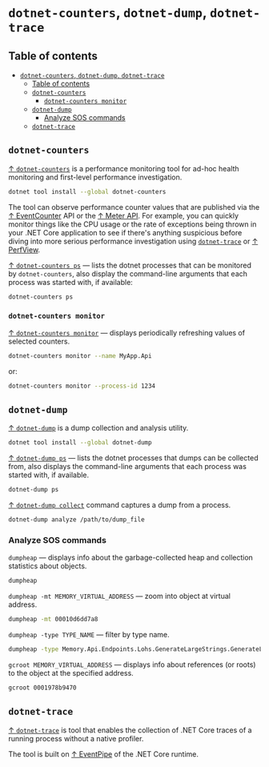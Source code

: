 # `dotnet-counters`, `dotnet-dump`, `dotnet-trace`

## Table of contents

- [`dotnet-counters`, `dotnet-dump`, `dotnet-trace`](#dotnet-counters-dotnet-dump-dotnet-trace)
  - [Table of contents](#table-of-contents)
  - [`dotnet-counters`](#dotnet-counters)
    - [`dotnet-counters monitor`](#dotnet-counters-monitor)
  - [`dotnet-dump`](#dotnet-dump)
    - [Analyze SOS commands](#analyze-sos-commands)
  - [`dotnet-trace`](#dotnet-trace)

## `dotnet-counters`

[↑ `dotnet-counters`](https://learn.microsoft.com/en-us/dotnet/core/diagnostics/dotnet-counters) is a performance monitoring tool for ad-hoc health monitoring and first-level performance investigation.

```bash
dotnet tool install --global dotnet-counters
```

The tool can observe performance counter values that are published via the [↑ EventCounter](https://learn.microsoft.com/en-us/dotnet/api/system.diagnostics.tracing.eventcounter) API or the [↑ Meter API](https://learn.microsoft.com/en-us/dotnet/api/system.diagnostics.metrics.meter). For example, you can quickly monitor things like the CPU usage or the rate of exceptions being thrown in your .NET Core application to see if there's anything suspicious before diving into more serious performance investigation using [`dotnet-trace`](#dotnet-trace) or [↑ PerfView](https://habr.com/ru/companies/skbkontur/articles/723010/).

[↑ `dotnet-counters ps`](https://learn.microsoft.com/en-us/dotnet/core/diagnostics/dotnet-counters#dotnet-counters-ps) — lists the dotnet processes that can be monitored by `dotnet-counters`, also display the command-line arguments that each process was started with, if available:

```bash
dotnet-counters ps
```

### `dotnet-counters monitor`

[↑ `dotnet-counters monitor`](https://learn.microsoft.com/en-us/dotnet/core/diagnostics/dotnet-counters#dotnet-counters-monitor) — displays periodically refreshing values of selected counters.

```bash
dotnet-counters monitor --name MyApp.Api
```

or:

```bash
dotnet-counters monitor --process-id 1234
```

## `dotnet-dump`

[↑ `dotnet-dump`](https://learn.microsoft.com/en-us/dotnet/core/diagnostics/dotnet-dump) is a dump collection and analysis utility.

```bash
dotnet tool install --global dotnet-dump
```

[↑ `dotnet-dump ps`](https://learn.microsoft.com/en-us/dotnet/core/diagnostics/dotnet-dump#dotnet-dump-ps) — lists the dotnet processes that dumps can be collected from, also displays the command-line arguments that each process was started with, if available.

```bash
dotnet-dump ps
```

[↑ `dotnet-dump collect`](https://learn.microsoft.com/en-us/dotnet/core/diagnostics/dotnet-dump#dotnet-dump-collect) command captures a dump from a process.

```bash
dotnet-dump analyze /path/to/dump_file
```

### Analyze SOS commands

`dumpheap` — displays info about the garbage-collected heap and collection statistics about objects.

```bash
dumpheap
```

`dumpheap -mt MEMORY_VIRTUAL_ADDRESS` — zoom into object at virtual address.

```bash
dumpheap -mt 00010d6dd7a8
```

`dumpheap -type TYPE_NAME` — filter by type name.

```bash
dumpheap -type Memory.Api.Endpoints.Lohs.GenerateLargeStrings.GenerateLargeStringsEndpoint  
```

`gcroot MEMORY_VIRTUAL_ADDRESS` — displays info about references (or roots) to the object at the specified address.

```bash
gcroot 0001978b9470 
```

## `dotnet-trace`

[↑ `dotnet-trace`](https://learn.microsoft.com/en-us/dotnet/core/diagnostics/dotnet-trace) is tool that enables the collection of .NET Core traces of a running process without a native profiler.

The tool is built on [↑ EventPipe](https://learn.microsoft.com/en-us/dotnet/core/diagnostics/eventpipe) of the .NET Core runtime.
